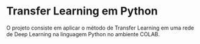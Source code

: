# Transfer Learning em Python
 O projeto consiste em aplicar o método de Transfer Learning em uma rede de Deep Learning na linguagem Python no ambiente COLAB.  
